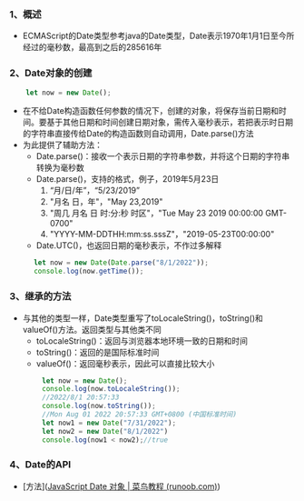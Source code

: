 ### 1、概述
+ ECMAScript的Date类型参考java的Date类型，Date表示1970年1月1日至今所经过的毫秒数，最高到之后的285616年
### 2、Date对象的创建
```js
	let now = new Date();
```
+ 在不给Date构造函数任何参数的情况下，创建的对象，将保存当前日期和时间。要基于其他日期和时间创建日期对象，需传入毫秒表示，若把表示时日期的字符串直接传给Date的构造函数则自动调用，Date.parse()方法
+ 为此提供了辅助方法：
	+ Date.parse()：接收一个表示日期的字符串参数，并将这个日期的字符串转换为毫秒数
	+ Date.parse()，支持的格式，例子，2019年5月23日
		1. “月/日/年”，“5/23/2019”
		2. "月名 日，年"，"May 23,2019"
		3. "周几 月名 日 时:分:秒 时区"，"Tue May 23 2019 00:00:00 GMT-0700"
		4. "YYYY-MM-DDTHH:mm:ss.sssZ"，"2019-05-23T00:00:00"
	+ Date.UTC()，也返回日期的毫秒表示，不作过多解释
```js
      let now = new Date(Date.parse("8/1/2022"));
      console.log(now.getTime());
```
### 3、继承的方法
+ 与其他的类型一样，Date类型重写了toLocaleString()，toString()和valueOf()方法。返回类型与其他类不同
	+ toLocaleString()：返回与浏览器本地环境一致的日期和时间
	+ toString()：返回的是国际标准时间
	+ valueOf()：返回毫秒表示，因此可以直接比较大小
```js
        let now = new Date();
        console.log(now.toLocaleString());
        //2022/8/1 20:57:33
        console.log(now.toString());
        //Mon Aug 01 2022 20:57:33 GMT+0800 (中国标准时间)
        let now1 = new Date("7/31/2022");
        let now2 = new Date("8/1/2022")
        console.log(now1 < now2);//true
```
### 4、Date的API
+ [方法]([JavaScript Date 对象 | 菜鸟教程 (runoob.com)](https://www.runoob.com/jsref/jsref-obj-date.html))
